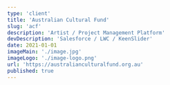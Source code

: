 ```yaml
---
type: 'client'
title: 'Australian Cultural Fund'
slug: 'acf'
description: 'Artist / Project Management Platform'
devDescription: 'Salesforce / LWC / KeenSlider'
date: 2021-01-01
imageMain: './image.jpg'
imageLogo: './image-logo.png'
url: 'https://australianculturalfund.org.au'
published: true
---
```

